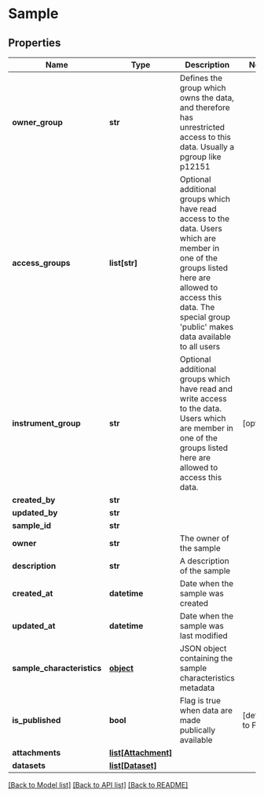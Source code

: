 # Sample

## Properties
Name | Type | Description | Notes
------------ | ------------- | ------------- | -------------
**owner_group** | **str** | Defines the group which owns the data, and therefore has unrestricted access to this data. Usually a pgroup like p12151 | 
**access_groups** | **list[str]** | Optional additional groups which have read access to the data. Users which are member in one of the groups listed here are allowed to access this data. The special group &#39;public&#39; makes data available to all users | 
**instrument_group** | **str** | Optional additional groups which have read and write access to the data. Users which are member in one of the groups listed here are allowed to access this data. | [optional] 
**created_by** | **str** |  | 
**updated_by** | **str** |  | 
**sample_id** | **str** |  | 
**owner** | **str** | The owner of the sample | 
**description** | **str** | A description of the sample | 
**created_at** | **datetime** | Date when the sample was created | 
**updated_at** | **datetime** | Date when the sample was last modified | 
**sample_characteristics** | [**object**](.md) | JSON object containing the sample characteristics metadata | 
**is_published** | **bool** | Flag is true when data are made publically available | [default to False]
**attachments** | [**list[Attachment]**](Attachment.md) |  | 
**datasets** | [**list[Dataset]**](Dataset.md) |  | 

[[Back to Model list]](../README.md#documentation-for-models) [[Back to API list]](../README.md#documentation-for-api-endpoints) [[Back to README]](../README.md)


